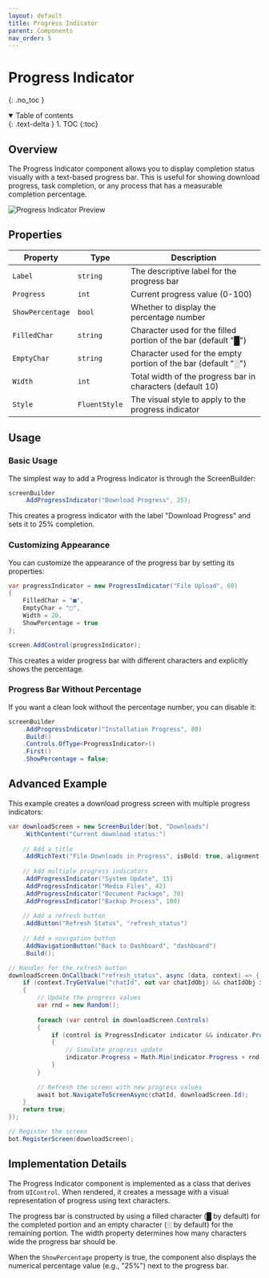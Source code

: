 ```yaml
---
layout: default
title: Progress Indicator
parent: Components
nav_order: 5
---
```


# Progress Indicator
{: .no_toc }

<details open markdown="block">
  <summary>
    Table of contents
  </summary>
  {: .text-delta }
1. TOC
{:toc}
</details>

## Overview

The Progress Indicator component allows you to display completion status visually with a text-based progress bar. This is useful for showing download progress, task completion, or any process that has a measurable completion percentage.

![Progress Indicator Preview](/assets/images/components/progress-indicator.png)

## Properties

| Property | Type | Description |
|----------|------|-------------|
| `Label` | `string` | The descriptive label for the progress bar |
| `Progress` | `int` | Current progress value (0-100) |
| `ShowPercentage` | `bool` | Whether to display the percentage number |
| `FilledChar` | `string` | Character used for the filled portion of the bar (default "█") |
| `EmptyChar` | `string` | Character used for the empty portion of the bar (default "░") |
| `Width` | `int` | Total width of the progress bar in characters (default 10) |
| `Style` | `FluentStyle` | The visual style to apply to the progress indicator |

## Usage

### Basic Usage

The simplest way to add a Progress Indicator is through the ScreenBuilder:

```csharp
screenBuilder
    .AddProgressIndicator("Download Progress", 25);
```

This creates a progress indicator with the label "Download Progress" and sets it to 25% completion.

### Customizing Appearance

You can customize the appearance of the progress bar by setting its properties:

```csharp
var progressIndicator = new ProgressIndicator("File Upload", 60)
{
    FilledChar = "■",
    EmptyChar = "□",
    Width = 20,
    ShowPercentage = true
};

screen.AddControl(progressIndicator);
```

This creates a wider progress bar with different characters and explicitly shows the percentage.

### Progress Bar Without Percentage

If you want a clean look without the percentage number, you can disable it:

```csharp
screenBuilder
    .AddProgressIndicator("Installation Progress", 80)
    .Build()
    .Controls.OfType<ProgressIndicator>()
    .First()
    .ShowPercentage = false;
```

## Advanced Example

This example creates a download progress screen with multiple progress indicators:

```csharp
var downloadScreen = new ScreenBuilder(bot, "Downloads")
    .WithContent("Current download status:")
    
    // Add a title
    .AddRichText("File Downloads in Progress", isBold: true, alignment: TextAlignment.Center)
    
    // Add multiple progress indicators
    .AddProgressIndicator("System Update", 15)
    .AddProgressIndicator("Media Files", 42)
    .AddProgressIndicator("Document Package", 78)
    .AddProgressIndicator("Backup Process", 100)
    
    // Add a refresh button
    .AddButton("Refresh Status", "refresh_status")
    
    // Add a navigation button
    .AddNavigationButton("Back to Dashboard", "dashboard")
    .Build();

// Handler for the refresh button
downloadScreen.OnCallback("refresh_status", async (data, context) => {
    if (context.TryGetValue("chatId", out var chatIdObj) && chatIdObj is long chatId)
    {
        // Update the progress values
        var rnd = new Random();
        
        foreach (var control in downloadScreen.Controls)
        {
            if (control is ProgressIndicator indicator && indicator.Progress < 100)
            {
                // Simulate progress update
                indicator.Progress = Math.Min(indicator.Progress + rnd.Next(5, 15), 100);
            }
        }
        
        // Refresh the screen with new progress values
        await bot.NavigateToScreenAsync(chatId, downloadScreen.Id);
    }
    return true;
});

// Register the screen
bot.RegisterScreen(downloadScreen);
```

## Implementation Details

The Progress Indicator component is implemented as a class that derives from `UIControl`. When rendered, it creates a message with a visual representation of progress using text characters.

The progress bar is constructed by using a filled character (█ by default) for the completed portion and an empty character (░ by default) for the remaining portion. The width property determines how many characters wide the progress bar should be.

When the `ShowPercentage` property is true, the component also displays the numerical percentage value (e.g., "25%") next to the progress bar. 